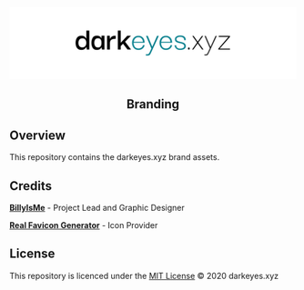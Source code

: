 <div align="center">

[![darkeyes.xyz Dark Banner](./Graphics/Banner/Banner-Dark.png)](https://darkeyes.xyz/)

<h2 align="center">Branding</h2>

</div>

## Overview

This repository contains the darkeyes.xyz brand assets.

## Credits

**[BillyIsMe](https://github.com/TheBillyIsMe)** - Project Lead and Graphic Designer

**[Real Favicon Generator](https://realfavicongenerator.net/)** - Icon Provider

## License

This repository is licenced under the [MIT License](./LICENSE.md) &copy; 2020 darkeyes.xyz
